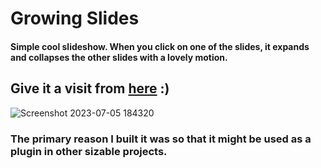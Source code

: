 # Growing Slides
#### Simple cool slideshow. When you click on one of the slides, it expands and collapses the other slides with a lovely motion.

## Give it a visit from <a href="https://khaledelhannat.github.io/growingSlides/">here</a> :)

![Screenshot 2023-07-05 184320](https://github.com/khaledelhannat/growingSlides/assets/76536316/b138a28c-e5ee-442c-bacc-28f0a6b4acaa)

### The primary reason I built it was so that it might be used as a plugin in other sizable projects.
